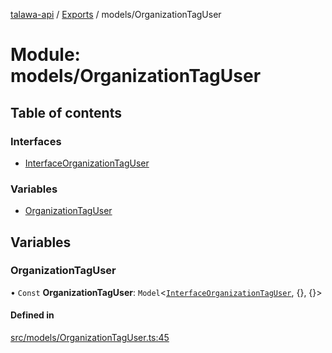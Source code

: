 [talawa-api](../README.md) / [Exports](../modules.md) / models/OrganizationTagUser

# Module: models/OrganizationTagUser

## Table of contents

### Interfaces

- [InterfaceOrganizationTagUser](../interfaces/models_OrganizationTagUser.InterfaceOrganizationTagUser.md)

### Variables

- [OrganizationTagUser](models_OrganizationTagUser.md#organizationtaguser)

## Variables

### OrganizationTagUser

• `Const` **OrganizationTagUser**: `Model`\<[`InterfaceOrganizationTagUser`](../interfaces/models_OrganizationTagUser.InterfaceOrganizationTagUser.md), \{\}, \{\}\>

#### Defined in

[src/models/OrganizationTagUser.ts:45](https://github.com/PalisadoesFoundation/talawa-api/blob/b8b7d29/src/models/OrganizationTagUser.ts#L45)

